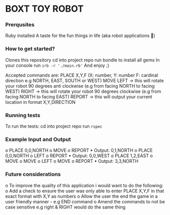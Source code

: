 # BOXT TOY ROBOT

### Prerqusites
Ruby installed
A taste for the fun things in life (aka robot applications 🤖)

### How to get started?
Clones this repository
cd into project repo
run bundle to install all gems
In your console run `irb -r './main.rb'` 
And enjoy ;)

Accepted commands are:
PLACE X,Y,F (X: number, Y: number F: cardinal direction e.g NORTH, EAST, SOUTH or WEST)
MOVE
LEFT -> this will rotate your robot 90 degrees anti clockwise (e.g from facing NORTH to facing WEST)
RIGHT -> this will rotate your robot 90 degrees clockwise (e.g from facing NORTH to facing EAST)
REPORT -> this will output your current location in format X,Y,DIRECTION

### Running tests
To run the tests:
cd into project repo
run `rspec`

### Example Input and Output

o PLACE 0,0,NORTH
o MOVE
o REPORT
        ▪ Output: 0,1,NORTH
o PLACE 0,0,NORTH
o LEFT
o REPORT
        ▪ Output: 0,0,WEST
o PLACE 1,2,EAST
o MOVE
o MOVE
o LEFT
o MOVE
o REPORT 
        ▪ Output: 3,3,NORTH

### Future considerations
o To improve the quality of this application i would want to do the following:
o Add a check to ensure the user was only able to enter PLACE X,Y,F in that exact format with X,Y as numbers
o Allow the user the end the game in a user friendly manner - e.g END command
o Amend the commands to not be case sensitive e.g right & RIGHT would do the same thing
